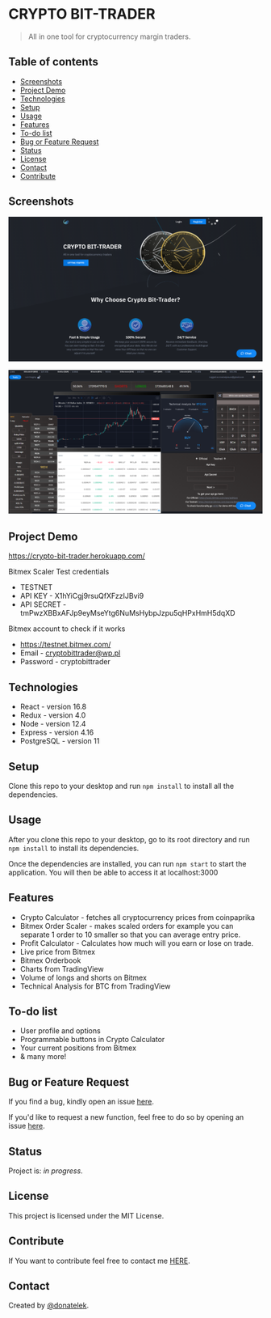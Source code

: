 # CRYPTO BIT-TRADER
> All in one tool for cryptocurrency margin traders.

## Table of contents

* [Screenshots](#screenshots)
* [Project Demo](#project-demo)
* [Technologies](#technologies)
* [Setup](#setup)
* [Usage](#usage)
* [Features](#features)
* [To-do list](#to-do-list)
* [Bug or Feature Request](#bug-or-feature-request)
* [Status](#status)
* [License](#license)
* [Contact](#contact)
* [Contribute](#contribute)



## Screenshots

![Example screenshot](https://github.com/donatelek/Crypto-Bit-Trader/blob/master/src/images/screenshot2.png)


![Example screenshot](https://github.com/donatelek/Crypto-Bit-Trader/blob/master/src/images/screenshot.png)

## Project Demo

https://crypto-bit-trader.herokuapp.com/

Bitmex Scaler Test credentials
* TESTNET
* API KEY - X1hYiCgj9rsuQfXFzzIJBvi9
* API SECRET - tmPwzXBBxAFJp9eyMseYtg6NuMsHybpJzpu5qHPxHmH5dqXD

Bitmex account to check if it works
* https://testnet.bitmex.com/
* Email - cryptobittrader@wp.pl
* Password - cryptobittrader

## Technologies

* React - version 16.8
* Redux - version 4.0
* Node - version 12.4
* Express - version 4.16
* PostgreSQL - version 11

## Setup

Clone this repo to your desktop and run `npm install` to install all the dependencies.

## Usage

After you clone this repo to your desktop, go to its root directory and run `npm install` to install its dependencies.

Once the dependencies are installed, you can run  `npm start` to start the application. You will then be able to access it at localhost:3000

## Features

* Crypto Calculator - fetches all cryptocurrency prices from coinpaprika
* Bitmex Order Scaler - makes scaled orders for example you can separate 1 order to 10 smaller so that you can average entry price.
* Profit Calculator - Calculates how much will you earn or lose on trade.
* Live price from Bitmex
* Bitmex Orderbook
* Charts from TradingView
* Volume of longs and shorts on Bitmex
* Technical Analysis for BTC from TradingView

## To-do list

* User profile and options
* Programmable buttons in Crypto Calculator
* Your current positions from Bitmex
* & many more!

## Bug or Feature Request

If you find a bug, kindly open an issue [here](https://github.com/donatelek/Crypto-Bit-Trader/issues/new).

If you'd like to request a new function, feel free to do so by opening an issue [here](https://github.com/donatelek/Crypto-Bit-Trader/issues/new).

## Status
Project is: _in progress_.

## License
This project is licensed under the MIT License.

## Contribute
If You want to contribute feel free to contact me [HERE](https://jakub-sznajder.herokuapp.com/).

## Contact
Created by [@donatelek](https://jakub-sznajder.herokuapp.com/).